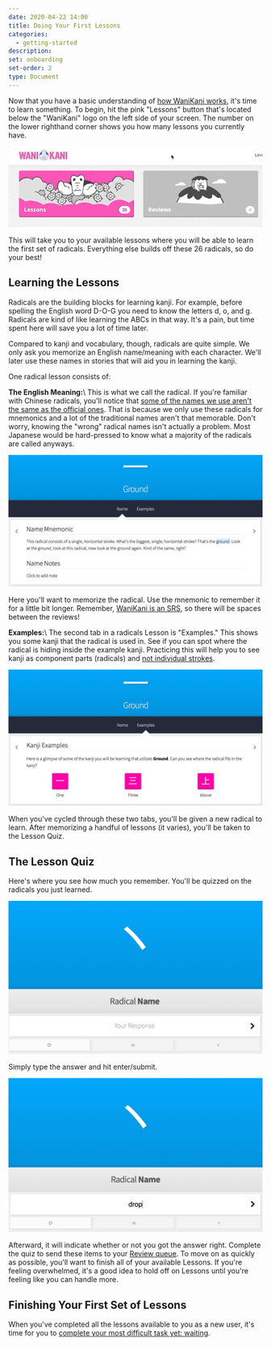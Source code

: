 ```yaml
---
date: 2020-04-22 14:00
title: Doing Your First Lessons
categories:
  - getting-started
description:
set: onboarding
set-order: 2
type: Document
---
```


Now that you have a basic understanding of [how WaniKani works](/getting-started/how-wanikani-works/), it's time to learn something. To begin, hit the pink "Lessons" button that's located below the "WaniKani" logo on the left side of your screen. The number on the lower righthand corner shows you how many lessons you currently have.

![WaniKani lessons button](/images/lessons-button.gif)

This will take you to your available lessons where you will be able to learn the first set of radicals. Everything else builds off these 26 radicals, so do your best!

## Learning the Lessons

Radicals are the building blocks for learning kanji. For example, before spelling the English word D-O-G you need to know the letters d, o, and g. Radicals are kind of like learning the ABCs in that way. It's a pain, but time spent here will save you a lot of time later.

Compared to kanji and vocabulary, though, radicals are quite simple. We only ask you memorize an English name/meaning with each character. We'll later use these names in stories that will aid you in learning the kanji.

One radical lesson consists of:

**The English Meaning:**\\
This is what we call the radical. If you're familiar with Chinese radicals, you'll notice that [some of the names we use aren't the same as the official ones](/wanikani/japanese/radical-names/). That is because we  only use these radicals for mnemonics and a lot of the traditional names aren't that memorable. Don't worry, knowing the "wrong" radical names isn't actually a problem. Most Japanese would be hard-pressed to know what a majority of the radicals are called anyways.

![WaniKani Lesson Name](/images/lesson-radical-meaning.jpg)

Here you'll want to memorize the radical. Use the mnemonic to remember it for a little bit longer. Remember, [WaniKani is an SRS](/wanikani/srs/), so there will be spaces between the reviews!

**Examples:**\\
The second tab in a radicals Lesson is "Examples." This shows you some kanji that the radical is used in. See if you can spot where the radical is hiding inside the example kanji. Practicing this will help you to see kanji as component parts (radicals) and [not individual strokes](/wanikani/stroke-order/).

![WaniKani Lesson Name](/images/lesson-radical-examples.jpg)

When you've cycled through these two tabs, you'll be given a new radical to learn. After memorizing a handful of lessons (it varies), you'll be taken to the Lesson Quiz.

## The Lesson Quiz

Here's where you see how much you remember. You'll be quizzed on the radicals you just learned.

![WaniKani Lesson Name](/images/lesson-quiz-radical-empty.jpg)

Simply type the answer and hit enter/submit.

![WaniKani Lesson Name](/images/lesson-quiz-radical-filled.jpg)

Afterward, it will indicate whether or not you got the answer right. Complete the quiz to send these items to your [Review queue](/getting-started/first-reviews/). To move on as quickly as possible, you'll want to finish all of your available Lessons. If you're feeling overwhelmed, it's a good idea to hold off on Lessons until you're feeling like you can handle more.

## Finishing Your First Set of Lessons

When you've completed all the lessons available to you as a new user, it's time for you to [complete your most difficult task yet: waiting](/getting-started/waiting-for-reviews/).

